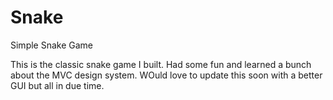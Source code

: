 # Snake
Simple Snake Game

This is the classic snake game I built. Had some fun and learned a bunch about the MVC design system. WOuld love to update this soon with a better GUI but all in due time.
